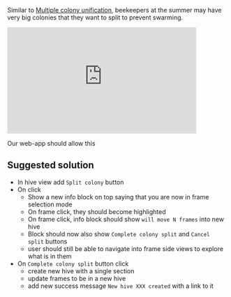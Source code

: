 Similar to [Multiple colony unification](https://www.notion.so/Multiple-colony-unification-7d4eb56618964af9ace34d39bb7c9d28?pvs=21), beekeepers at the summer may have very big colonies that they want to split to prevent swarming.

<iframe width="433" height="244" src="https://www.youtube.com/embed/E-W3XCv4OaA" title="How to Split a Beehive into 2 Nucs and Parent Colony #Beekeeping Basics  - The Norfolk Honey Co" frameborder="0" allow="accelerometer; autoplay; clipboard-write; encrypted-media; gyroscope; picture-in-picture; web-share" referrerpolicy="strict-origin-when-cross-origin" allowfullscreen></iframe>


Our web-app should allow this

## Suggested solution

- In hive view add `Split colony` button
- On click
    - Show a new info block on top saying that you are now in frame selection mode
    - On frame click, they should become highlighted
    - On frame click, info block should show `will move N frames` into new hive
    - Block should now also show `Complete colony split` and `Cancel split` buttons
    - user should still be able to navigate into frame side views to explore what is in them
- On `Complete colony split` button click
    - create new hive with a single section
    - update frames to be in a new hive
    - add new success message `New hive XXX created` with a link to it